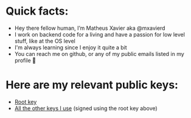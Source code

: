 # Quick facts:
- Hey there fellow human, I’m Matheus Xavier aka @mxavierd
- I work on backend code for a living and have a passion for low level stuff, like at the OS level
- I'm always learning since I enjoy it quite a bit
- You can reach me on github, or any of my public emails listed in my profile 🙂

# Here are my relevant public keys:
* [Root key](https://keyserver.ubuntu.com/pks/lookup?op=get&search=0x791f0463c481b7ba5ab3e5a54d67239988c21deb)
* [All the other keys I use](https://cdn.2dc.io/gpg/keys.crt.asc) (signed using the root key above)

